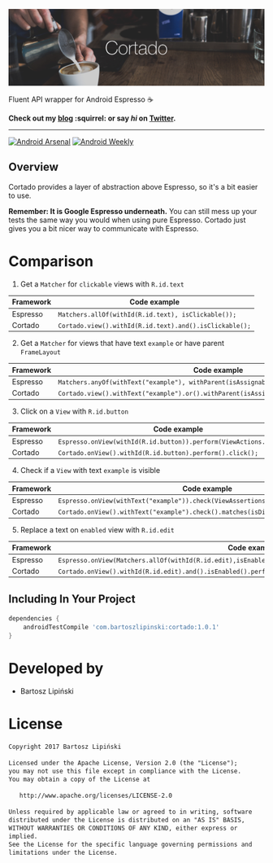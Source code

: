 ![Image](/img/1100x330.png)


Fluent API wrapper for Android Espresso :coffee:

**Check out my [blog](https://medium.com/@blipinsk) :squirrel: or say *hi* on [Twitter](https://twitter.com/blipinsk).**

--------
[![Android Arsenal](https://img.shields.io/badge/Android%20Arsenal-Cortado-green.svg?style=true)](https://android-arsenal.com/details/1/5355) [![Android Weekly](https://img.shields.io/badge/Android%20Weekly-%23246-blue.svg)](http://androidweekly.net/issues/issue-246)

Overview
--------
Cortado provides a layer of abstraction above Espresso, so it's a bit easier to use.

**Remember: It is Google Espresso underneath.** You can still mess up your tests the same way you would when using pure Espresso. Cortado just gives you a bit nicer way to communicate with Espresso.

Comparison
==========

1. Get a `Matcher` for `clickable` views with `R.id.text`

  Framework | Code example
  --- | ---
  Espresso | `Matchers.allOf(withId(R.id.text), isClickable());`
  Cortado | `Cortado.view().withId(R.id.text).and().isClickable();`

2. Get a `Matcher` for views that have text `example` or have parent `FrameLayout`

  Framework | Code example
  --- | ---
  Espresso | `Matchers.anyOf(withText("example"), withParent(isAssignableFrom(FrameLayout.class)));`
  Cortado | `Cortado.view().withText("example").or().withParent(isAssignableFrom(FrameLayout.class));`

3. Click on a `View` with `R.id.button`

  Framework | Code example
  --- | ---
  Espresso | `Espresso.onView(withId(R.id.button)).perform(ViewActions.click());`
  Cortado | `Cortado.onView().withId(R.id.button).perform().click();`

4. Check if a `View` with text `example` is visible

  Framework | Code example
  --- | ---
  Espresso | `Espresso.onView(withText("example")).check(ViewAssertions.matches(isDisplayed()));`
  Cortado | `Cortado.onView().withText("example").check().matches(isDisplayed());`

5. Replace a text on `enabled` view with `R.id.edit`

  Framework | Code example
  --- | ---
  Espresso | `Espresso.onView(Matchers.allOf(withId(R.id.edit),isEnabled())).perform(ViewActions.replaceText("changed"));`
  Cortado | `Cortado.onView().withId(R.id.edit).and().isEnabled().perform().replaceText("changed");`

Including In Your Project
-------------------------

```groovy
dependencies {
    androidTestCompile 'com.bartoszlipinski:cortado:1.0.1'
}
```

Developed by
============
 * Bartosz Lipiński

License
=======

    Copyright 2017 Bartosz Lipiński

    Licensed under the Apache License, Version 2.0 (the "License");
    you may not use this file except in compliance with the License.
    You may obtain a copy of the License at

       http://www.apache.org/licenses/LICENSE-2.0

    Unless required by applicable law or agreed to in writing, software
    distributed under the License is distributed on an "AS IS" BASIS,
    WITHOUT WARRANTIES OR CONDITIONS OF ANY KIND, either express or implied.
    See the License for the specific language governing permissions and
    limitations under the License.
